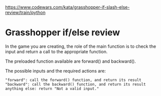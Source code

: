 https://www.codewars.com/kata/grasshopper-if-slash-else-review/train/python

# Grasshopper if/else review
In the game you are creating, the role of the main function is to check the input and return a call to the appropriate function.

The preloaded function available are forward() and backward().

The possible inputs and the required actions are:
```
"forward": call the forward() function, and return its result
"backward": call the backward() function, and return its result
anything else: return "Not a valid input."
```
